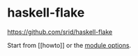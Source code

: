 # haskell-flake

https://github.com/srid/haskell-flake

Start from [[howto]] or the [module options](https://flake.parts/options/haskell-flake.html).